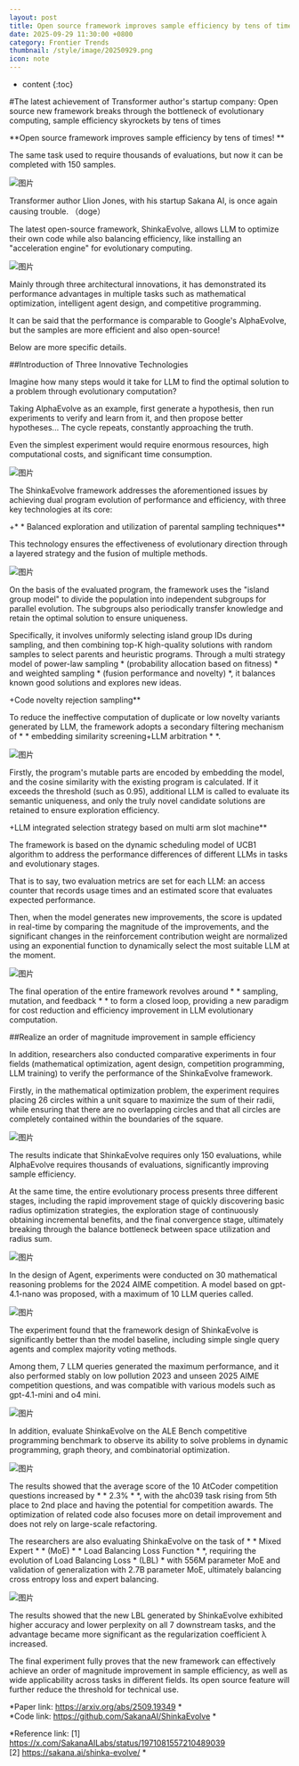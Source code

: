 ```yaml
---
layout: post
title: Open source framework improves sample efficiency by tens of times!
date: 2025-09-29 11:30:00 +0800
category: Frontier Trends
thumbnail: /style/image/20250929.png
icon: note
---
```

* content
{:toc}

#The latest achievement of Transformer author's startup company: Open source new framework breaks through the bottleneck of evolutionary computing, sample efficiency skyrockets by tens of times

**Open source framework improves sample efficiency by tens of times! **

The same task used to require thousands of evaluations, but now it can be completed with 150 samples.

![图片](/style/image/2025-09-29/1.gif)

Transformer author Llion Jones, with his startup Sakana AI, is once again causing trouble. （doge）

The latest open-source framework, ShinkaEvolve, allows LLM to optimize their own code while also balancing efficiency, like installing an "acceleration engine" for evolutionary computing.

![图片](/style/image/2025-09-29/2.png)

Mainly through three architectural innovations, it has demonstrated its performance advantages in multiple tasks such as mathematical optimization, intelligent agent design, and competitive programming.

It can be said that the performance is comparable to Google's AlphaEvolve, but the samples are more efficient and also open-source!

Below are more specific details.

##Introduction of Three Innovative Technologies

Imagine how many steps would it take for LLM to find the optimal solution to a problem through evolutionary computation?

Taking AlphaEvolve as an example, first generate a hypothesis, then run experiments to verify and learn from it, and then propose better hypotheses... The cycle repeats, constantly approaching the truth.

Even the simplest experiment would require enormous resources, high computational costs, and significant time consumption.

![图片](/style/image/2025-09-29/3.png)

The ShinkaEvolve framework addresses the aforementioned issues by achieving dual program evolution of performance and efficiency, with three key technologies at its core:

+* * Balanced exploration and utilization of parental sampling techniques**
    

This technology ensures the effectiveness of evolutionary direction through a layered strategy and the fusion of multiple methods.

![图片](/style/image/2025-09-29/4.png)

On the basis of the evaluated program, the framework uses the "island group model" to divide the population into independent subgroups for parallel evolution. The subgroups also periodically transfer knowledge and retain the optimal solution to ensure uniqueness.

Specifically, it involves uniformly selecting island group IDs during sampling, and then combining top-K high-quality solutions with random samples to select parents and heuristic programs. Through a multi strategy model of power-law sampling * (probability allocation based on fitness) * and weighted sampling * (fusion performance and novelty) *, it balances known good solutions and explores new ideas.

+Code novelty rejection sampling**
    

To reduce the ineffective computation of duplicate or low novelty variants generated by LLM, the framework adopts a secondary filtering mechanism of * * embedding similarity screening+LLM arbitration * *.

![图片](/style/image/2025-09-29/5.png)

Firstly, the program's mutable parts are encoded by embedding the model, and the cosine similarity with the existing program is calculated. If it exceeds the threshold (such as 0.95), additional LLM is called to evaluate its semantic uniqueness, and only the truly novel candidate solutions are retained to ensure exploration efficiency.

+LLM integrated selection strategy based on multi arm slot machine**
    

The framework is based on the dynamic scheduling model of UCB1 algorithm to address the performance differences of different LLMs in tasks and evolutionary stages.

That is to say, two evaluation metrics are set for each LLM: an access counter that records usage times and an estimated score that evaluates expected performance.

Then, when the model generates new improvements, the score is updated in real-time by comparing the magnitude of the improvements, and the significant changes in the reinforcement contribution weight are normalized using an exponential function to dynamically select the most suitable LLM at the moment.

![图片](/style/image/2025-09-29/6.png)

The final operation of the entire framework revolves around * * sampling, mutation, and feedback * * to form a closed loop, providing a new paradigm for cost reduction and efficiency improvement in LLM evolutionary computation.

##Realize an order of magnitude improvement in sample efficiency

In addition, researchers also conducted comparative experiments in four fields (mathematical optimization, agent design, competition programming, LLM training) to verify the performance of the ShinkaEvolve framework.

Firstly, in the mathematical optimization problem, the experiment requires placing 26 circles within a unit square to maximize the sum of their radii, while ensuring that there are no overlapping circles and that all circles are completely contained within the boundaries of the square.

![图片](/style/image/2025-09-29/7.png)

The results indicate that ShinkaEvolve requires only 150 evaluations, while AlphaEvolve requires thousands of evaluations, significantly improving sample efficiency.

At the same time, the entire evolutionary process presents three different stages, including the rapid improvement stage of quickly discovering basic radius optimization strategies, the exploration stage of continuously obtaining incremental benefits, and the final convergence stage, ultimately breaking through the balance bottleneck between space utilization and radius sum.

![图片](/style/image/2025-09-29/8.png)

In the design of Agent, experiments were conducted on 30 mathematical reasoning problems for the 2024 AIME competition. A model based on gpt-4.1-nano was proposed, with a maximum of 10 LLM queries called.

![图片](/style/image/2025-09-29/9.png)

The experiment found that the framework design of ShinkaEvolve is significantly better than the model baseline, including simple single query agents and complex majority voting methods.

Among them, 7 LLM queries generated the maximum performance, and it also performed stably on low pollution 2023 and unseen 2025 AIME competition questions, and was compatible with various models such as gpt-4.1-mini and o4 mini.

![图片](/style/image/2025-09-29/10.png)

In addition, evaluate ShinkaEvolve on the ALE Bench competitive programming benchmark to observe its ability to solve problems in dynamic programming, graph theory, and combinatorial optimization.

![图片](/style/image/2025-09-29/11.png)

The results showed that the average score of the 10 AtCoder competition questions increased by * * 2.3% * *, with the ahc039 task rising from 5th place to 2nd place and having the potential for competition awards. The optimization of related code also focuses more on detail improvement and does not rely on large-scale refactoring.

The researchers are also evaluating ShinkaEvolve on the task of * * Mixed Expert * * (MoE) * * Load Balancing Loss Function * *, requiring the evolution of Load Balancing Loss * (LBL) * with 556M parameter MoE and validation of generalization with 2.7B parameter MoE, ultimately balancing cross entropy loss and expert balancing.

![图片](/style/image/2025-09-29/12.png)

The results showed that the new LBL generated by ShinkaEvolve exhibited higher accuracy and lower perplexity on all 7 downstream tasks, and the advantage became more significant as the regularization coefficient λ increased.

The final experiment fully proves that the new framework can effectively achieve an order of magnitude improvement in sample efficiency, as well as wide applicability across tasks in different fields. Its open source feature will further reduce the threshold for technical use.

*Paper link: https://arxiv.org/abs/2509.19349 *  
*Code link: https://github.com/SakanaAI/ShinkaEvolve *

*Reference link:
\[1\] https://x.com/SakanaAILabs/status/1971081557210489039   
\[2\] https://sakana.ai/shinka-evolve/ *